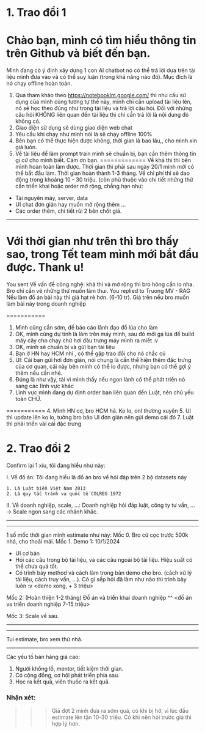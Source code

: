 # 1. Trao đổi 1 
Chào bạn, mình có tìm hiểu thông tin trên Github và biết đến bạn. 
=================
Mình đang có ý định xây dựng 1 con AI chatbot nó có thể trả lời dựa trên tài liệu mình đưa vào và có thể suy luận (trong khả năng nào đó).  Mục đích là nó chạy offline hoàn toàn.
1. Qua tham khảo theo https://notebooklm.google.com/ thì nhu cầu sử dụng của mình cũng tương tự thế này, mình chỉ cần upload tài liệu lên, nó sẽ học theo đúng như trong tài liệu và trả lời câu hỏi. Đối với những câu hỏi KHÔNG liên quan đến tài liệu thì chỉ cần trả lời là nội dung đó không có. 
2. Giao diện sử dụng sẽ dùng giao diện web chat
3. Yêu cầu khi chạy như mình nói là sẽ chạy offline 100%
4. Bên bạn có thể thực hiện được không, thời gian là bao lâu,, cho mình xin giá luôn.
5. Về tài liệu để làm prompt train mình sẽ chuẩn bị, bạn cần thêm thông tin gì cứ cho mình biết.
Cảm ơn bạn. 
=============
Về khả thi thì bên mình hoàn toàn làm được.
Thời gian thì phải sau ngày 20/1 mình mới có thể bắt đầu làm. Thời gian hoàn thành 1-3 tháng. 
Về chi phí thì sẽ dao động trong khoảng 10 - 30 triệu. 
(còn phù thuộc vào chi tiết những thứ cần triển khai hoặc order mở rộng, chẳng hạn như: 
- Tài nguyên máy, server, data 
- UI chat đơn giản hay muốn mở rộng thêm ...
- Các order thêm, chi tiết rùi 2 bên chốt giá. 
--------------
Với thời gian như trên thì bro thấy sao, trong Tết team mình mới bắt đầu được. 
Thank u!
===========

You sent
Về vấn đề công nghệ: khả thi và mở rộng thì bro hông cần lo nha. Bro chỉ cần vẽ những thứ muốn làm thui. 
You replied to Truong MV - RAG
Nếu làm đồ án bài này thì giá hạt rẻ hơn. (6-10 tr). Giá trên nếu bro muốn làm bài này trong doanh nghiệp

===========
1. Mình cũng cần sớm, để báo cáo lãnh đạo đổ lúa cho làm
2. OK, mình cũng dự tính là làm trên máy mình, sau đó mới gạ lúa để build máy cây cho chạy chứ hơi đâu trưng máy mình ra miết :v 
3. OK, mình sẽ chuẩn bị và gửi bạn tài liệu 
4. Bạn ở HN hay HCM nhỉ , có thể gặp trao đổi cho nó chắc cú
5. UI:  Cái bạn gửi hơi đơn giản, nói chung là cần thể hiện thêm đặc trưng của cơ quan, cái này bên mình có thể lo được, nhưng bạn có thể gợi ý thêm nếu cần nhé.
6. Đúng là như vậy, tài vì mình thấy nếu ngon lành có thể phát triển nó sang các lĩnh vực khác
7. Lĩnh vực mình đang dự định order bạn liên quan đến Luật, nên chủ yếu toàn CHỮ. 

===========
4. Mình HN cơ, bro HCM hả. Ko lo, onl thường xuyên 
5. UI thì update lên ko lo, tưởng bro bảo UI đơn giản nên gửi demo cái đó 
7. Luật thì phải triển vài cái đặc trưng

# 2. Trao đổi 2


Confirm lại 1 xíu, tôi đang hiểu như này: 

I. Về đồ án: Tôi đang hiểu là đồ án bro về hỏi đáp trên 2 bộ datasets này 
```
1. Là Luật biển Việt Nam 2013
2. Là quy tắc tránh va quốc tế COLREG 1972
```

II. Về doanh nghiệp, scale, ...: Doanh nghiệp hỏi đáp luật, công ty tư vấn, ... -> Scale ngon sang các nhánh khác. 

-------------

------
1 số mốc thời gian mình estimate như này: 
Mốc 0. Bro cứ cọc trước 500k nhá, cho thoải mái. 
Mốc 1. Demo 1: 10/1/2024 
- UI cơ bản 
- Hỏi các câu trong bộ tài liệu, và các câu ngoài bộ tài liệu. Hiệu suất có thể chưa quá tốt. 
- Có trình bày method và cách làm trong bản demo cho bro. (cách xử lý tài liệu, cách truy vấn, ...). Có gì sếp hỏi đã làm như nào thì trình bày luôn :v 
<demo xong, + 3 triệu>

Mốc 2: (Hoàn thiện 1-2 tháng) Đồ án và triển khai doanh nghiệp ^^
<đồ án vs triển doanh nghiệp 7-15 triệu>  

Mốc 3: Scale về sau. 

----
--------
Tui estimate, bro xem thử nhá. 

--------

Các yếu tố bán hàng giá cao: 
1. Người khổng lồ, mentor, tiết kiệm thời gian. 
2. Có cộng đồng, cơ hội phát triển phía sau. 
3. Học ra kết quả, viên thuốc ra kết quả. 


### Nhận xét: 
>>> Giá đợt 2 mình đưa ra sớm quá, có khi bị hớ, vì lúc đầu estimate lên tận 10-30 triệu. 
>>> Có khi nên hỏi trước giá thì hợp lý hơn. 